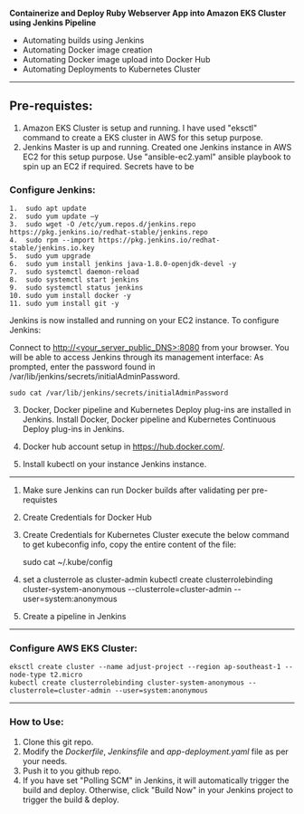 **Containerize and Deploy Ruby Webserver App into Amazon EKS Cluster using Jenkins Pipeline**

- Automating builds using Jenkins
- Automating Docker image creation
- Automating Docker image upload into Docker Hub
- Automating Deployments to Kubernetes Cluster

***

## Pre-requistes:

1. Amazon EKS Cluster is setup and running. I have used "eksctl" command to create a EKS cluster in AWS for this setup purpose.
2. Jenkins Master is up and running. Created one Jenkins instance in AWS EC2 for this setup purpose. Use "ansible-ec2.yaml" ansible playbook to spin up an EC2 if required. Secrets have to be

### Configure Jenkins:

    1.  sudo apt update
    2.  sudo yum update –y
    3.  sudo wget -O /etc/yum.repos.d/jenkins.repo https://pkg.jenkins.io/redhat-stable/jenkins.repo
    4.  sudo rpm --import https://pkg.jenkins.io/redhat-stable/jenkins.io.key
    5.  sudo yum upgrade
    6.  sudo yum install jenkins java-1.8.0-openjdk-devel -y
    7.  sudo systemctl daemon-reload
    8.  sudo systemctl start jenkins
    9.  sudo systemctl status jenkins
    10. sudo yum install docker -y
    11. sudo yum install git -y

Jenkins is now installed and running on your EC2 instance. To configure Jenkins:

Connect to [http://<your_server_public_DNS>:8080](http://<your_server_public_DNS>:8080) from your browser. You will be able to access Jenkins through its management interface:
As prompted, enter the password found in /var/lib/jenkins/secrets/initialAdminPassword.
    
    sudo cat /var/lib/jenkins/secrets/initialAdminPassword

3. Docker, Docker pipeline and Kubernetes Deploy plug-ins are installed in Jenkins.
    Install Docker, Docker pipeline and Kubernetes Continuous Deploy plug-ins in Jenkins.

4. Docker hub account setup in https://hub.docker.com/.
5. Install kubectl on your instance Jenkins instance.


***


1. Make sure Jenkins can run Docker builds after validating per pre-requistes
2. Create Credentials for Docker Hub
3. Create Credentials for Kubernetes Cluster
   execute the below command to get kubeconfig info, copy the entire content of the file:
    
    sudo cat ~/.kube/config

4. set a clusterrole as cluster-admin
    kubectl create clusterrolebinding cluster-system-anonymous --clusterrole=cluster-admin --user=system:anonymous
5. Create a pipeline in Jenkins

***

### Configure AWS EKS Cluster:

    eksctl create cluster --name adjust-project --region ap-southeast-1 --node-type t2.micro
    kubectl create clusterrolebinding cluster-system-anonymous --clusterrole=cluster-admin --user=system:anonymous

***

### How to Use:

1) Clone this git repo.
2) Modify the _Dockerfile_, _Jenkinsfile_ and _app-deployment.yaml_ file as per your needs.
3) Push it to you github repo.
4) If you have set "Polling SCM" in Jenkins, it will automatically trigger the build and deploy. Otherwise, click "Build Now" in your Jenkins project to trigger the build & deploy.
